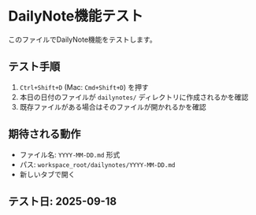 # DailyNote機能テスト

このファイルでDailyNote機能をテストします。

## テスト手順
1. `Ctrl+Shift+D` (Mac: `Cmd+Shift+D`) を押す
2. 本日の日付のファイルが `dailynotes/` ディレクトリに作成されるかを確認
3. 既存ファイルがある場合はそのファイルが開かれるかを確認

## 期待される動作
- ファイル名: `YYYY-MM-DD.md` 形式
- パス: `workspace_root/dailynotes/YYYY-MM-DD.md`
- 新しいタブで開く

## テスト日: 2025-09-18